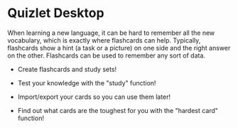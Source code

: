 # Quizlet Desktop

When learning a new language, it can be hard to remember all the new vocabulary, which is exactly where flashcards can help.
Typically, flashcards show a hint (a task or a picture) on one side and the right answer on the other. Flashcards can be used to remember any sort of data.

- Create flashcards and study sets!

- Test your knowledge with the "study" function!

- Import/export your cards so you can use them later!

- Find out what cards are the toughest for you with the "hardest card" function!
